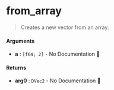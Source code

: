 # from\_array

>  Creates a new vector from an array.

#### Arguments

- **a** : `[f64; 2]` \- No Documentation 🚧

#### Returns

- **arg0** : `DVec2` \- No Documentation 🚧